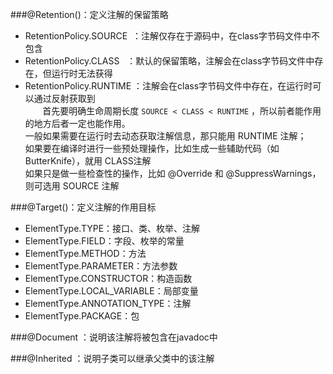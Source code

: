 ###@Retention()：定义注解的保留策略
* RetentionPolicy.SOURCE  ：注解仅存在于源码中，在class字节码文件中不包含
* RetentionPolicy.CLASS   ：默认的保留策略，注解会在class字节码文件中存在，但运行时无法获得
* RetentionPolicy.RUNTIME ：注解会在class字节码文件中存在，在运行时可以通过反射获取到  
&nbsp; &nbsp; &nbsp; &nbsp;首先要明确生命周期长度 `SOURCE < CLASS < RUNTIME` ，所以前者能作用的地方后者一定也能作用。    
一般如果需要在运行时去动态获取注解信息，那只能用 RUNTIME 注解；  
如果要在编译时进行一些预处理操作，比如生成一些辅助代码（如 ButterKnife），就用 CLASS注解  
如果只是做一些检查性的操作，比如 @Override 和 @SuppressWarnings，则可选用 SOURCE 注解

###@Target()：定义注解的作用目标
* ElementType.TYPE：接口、类、枚举、注解
* ElementType.FIELD：字段、枚举的常量  
* ElementType.METHOD：方法  
* ElementType.PARAMETER：方法参数  
* ElementType.CONSTRUCTOR：构造函数  
* ElementType.LOCAL_VARIABLE：局部变量  
* ElementType.ANNOTATION_TYPE：注解  
* ElementType.PACKAGE：包

###@Document ：说明该注解将被包含在javadoc中

###@Inherited ：说明子类可以继承父类中的该注解
